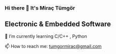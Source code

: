 ### Hi there 👋 It's Miraç Tümgör

## Electronic & Embedded Software 

🌱 I’m currently learning C/C++ , Python

📫 How to reach me: tumgormirac@gmail.com
<!--
**mrctmgr/mrctmgr** is a ✨ _special_ ✨ repository because its `README.md` (this file) appears on your GitHub profile.

Here are some ideas to get you started:

- 🔭 I’m currently working on ...
- 🌱 I’m currently learning ...
- 👯 I’m looking to collaborate on ...
- 🤔 I’m looking for help with ...
- 💬 Ask me about ...
- 📫 How to reach me: ...
- 😄 Pronouns: ...
- ⚡ Fun fact: ...
-->
